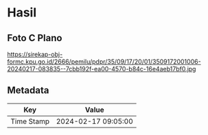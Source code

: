 # Hasil

## Foto C Plano

https://sirekap-obj-formc.kpu.go.id/2666/pemilu/pdpr/35/09/17/20/01/3509172001006-20240217-083835--7cbb192f-ea00-4570-b84c-16e4aeb17bf0.jpg


## Metadata

| Key        | Value               |
| ---------- | ------------------- |
| Time Stamp | 2024-02-17 09:05:00 |



